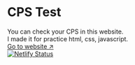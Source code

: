 # CPS Test

You can check your CPS in this website.  
I made it for practice html, css, javascript.  
[Go to website ↗](https://cpstest-obho.netlify.app)  
[![Netlify Status](https://api.netlify.com/api/v1/badges/fbf1cfe4-b37b-4dfc-8694-06dd5cd79d6a/deploy-status)](https://app.netlify.com/sites/cpstest-obho/deploys)